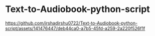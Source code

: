 # Text-to-Audiobook-python-script

https://github.com/irshadirshu0722/Text-to-Audiobook-python-script/assets/141476447/deb44ca0-a7b5-45fd-a259-2a220f526f1f

